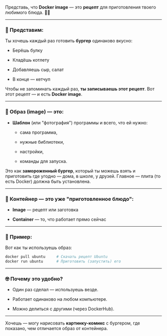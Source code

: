 Представь, что **Docker image** — это **рецепт** для приготовления твоего любимого блюда. 🍕🥪

---

### 🧁 Представим:

Ты хочешь каждый раз готовить **бургер** одинаково вкусно:

- Берёшь булку
    
- Кладёшь котлету
    
- Добавляешь сыр, салат
    
- В конце — кетчуп
    

Чтобы не запоминать каждый раз, **ты записываешь этот рецепт**. Вот этот рецепт — и есть **Docker image**.

---

### 🧊 Образ (image) — это:

- **Шаблон** (или "фотография") программы и всего, что ей нужно:
    
    - сама программа,
        
    - нужные библиотеки,
        
    - настройки,
        
    - команды для запуска.
        

Это как **замороженный бургер**, который ты можешь взять и приготовить где угодно — дома, в школе, у друзей. Главное — плита (то есть Docker) должна быть установлена.

---

### 🔁 Контейнер — это уже "приготовленное блюдо":

- **Image** — рецепт или заготовка
    
- **Container** — то, что работает прямо сейчас
    

---

### 🧪 Пример:

Вот как ты используешь образ:

```bash
docker pull ubuntu     # Скачать рецепт Ubuntu
docker run ubuntu      # Приготовить (запустить) его
```

---

### 🤓 Почему это удобно?

- Один раз сделал — используешь везде.
    
- Работает одинаково на любом компьютере.
    
- Можно делиться с другими (через DockerHub).
    

---

Хочешь — могу нарисовать **картинку-комикс** с бургером, где показано, чем отличается образ от контейнера.